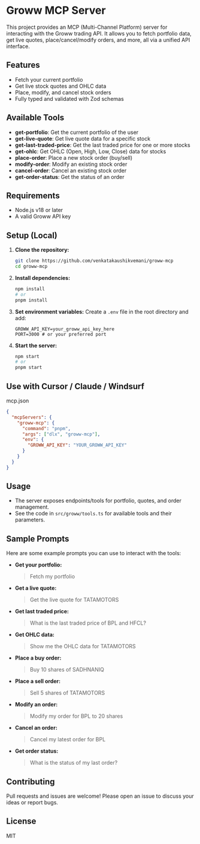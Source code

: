 # Groww MCP Server

This project provides an MCP (Multi-Channel Platform) server for interacting with the Groww trading API. It allows you to fetch portfolio data, get live quotes, place/cancel/modify orders, and more, all via a unified API interface.

## Features
- Fetch your current portfolio
- Get live stock quotes and OHLC data
- Place, modify, and cancel stock orders
- Fully typed and validated with Zod schemas

## Available Tools
- **get-portfolio**: Get the current portfolio of the user
- **get-live-quote**: Get live quote data for a specific stock
- **get-last-traded-price**: Get the last traded price for one or more stocks
- **get-ohlc**: Get OHLC (Open, High, Low, Close) data for stocks
- **place-order**: Place a new stock order (buy/sell)
- **modify-order**: Modify an existing stock order
- **cancel-order**: Cancel an existing stock order
- **get-order-status**: Get the status of an order

## Requirements
- Node.js v18 or later
- A valid Groww API key

## Setup (Local)

1. **Clone the repository:**
   ```sh
   git clone https://github.com/venkatakaushikvemani/groww-mcp
   cd groww-mcp
   ```
2. **Install dependencies:**
   ```sh
   npm install
   # or
   pnpm install
   ```
3. **Set environment variables:**
   Create a `.env` file in the root directory and add:
   ```env
   GROWW_API_KEY=your_groww_api_key_here
   PORT=3000 # or your preferred port
   ```
4. **Start the server:**
   ```sh
   npm start
   # or
   pnpm start
   ```

## Use with Cursor / Claude / Windsurf
mcp.json

```json
{
  "mcpServers": {
    "groww-mcp": {
      "command": "pnpm",
      "args": ["dlx", "groww-mcp"],
      "env": {
        "GROWW_API_KEY": "YOUR_GROWW_API_KEY"
      }
    }
  }
}

```

## Usage
- The server exposes endpoints/tools for portfolio, quotes, and order management.
- See the code in `src/groww/tools.ts` for available tools and their parameters.

## Sample Prompts
Here are some example prompts you can use to interact with the tools:

- **Get your portfolio:**
  > Fetch my portfolio

- **Get a live quote:**
  > Get the live quote for TATAMOTORS

- **Get last traded price:**
  > What is the last traded price of BPL and HFCL?

- **Get OHLC data:**
  > Show me the OHLC data for TATAMOTORS

- **Place a buy order:**
  > Buy 10 shares of SADHNANIQ

- **Place a sell order:**
  > Sell 5 shares of TATAMOTORS

- **Modify an order:**
  > Modify my order for BPL to 20 shares

- **Cancel an order:**
  > Cancel my latest order for BPL

- **Get order status:**
  > What is the status of my last order?

## Contributing
Pull requests and issues are welcome! Please open an issue to discuss your ideas or report bugs.

## License
MIT 